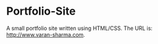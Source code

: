 # Portfolio-Site

A small portfolio site written using HTML/CSS. The URL is: http://www.varan-sharma.com.

